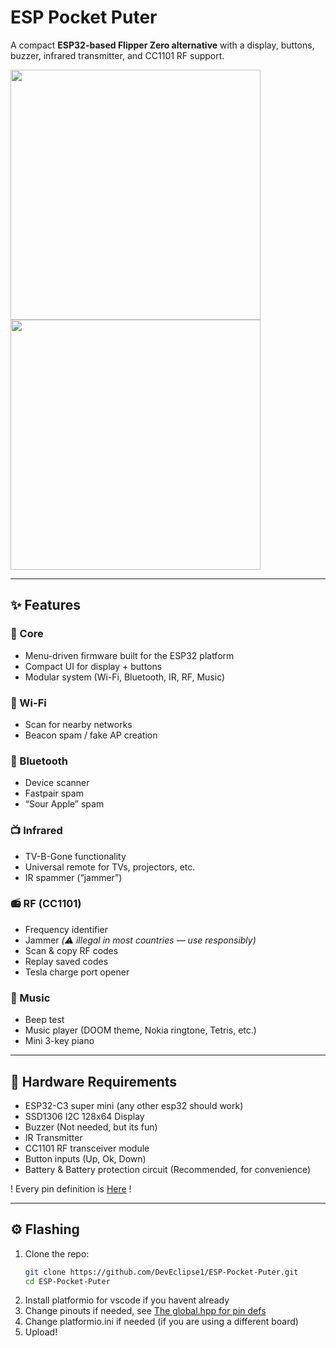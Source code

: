 # ESP Pocket Puter

A compact **ESP32-based Flipper Zero alternative** with a display, buttons, buzzer, infrared transmitter, and CC1101 RF support.

<img src="https://i.imgur.com/P2nhIcZ.jpeg" width="400">
<img src="https://i.imgur.com/hySwcIf.png" width="400">

---

## ✨ Features

### 🧠 Core
- Menu-driven firmware built for the ESP32 platform
- Compact UI for display + buttons
- Modular system (Wi-Fi, Bluetooth, IR, RF, Music)

### 📡 Wi-Fi
- Scan for nearby networks  
- Beacon spam / fake AP creation  

### 📶 Bluetooth
- Device scanner  
- Fastpair spam  
- “Sour Apple” spam  

### 📺 Infrared
- TV-B-Gone functionality  
- Universal remote for TVs, projectors, etc.  
- IR spammer (“jammer”)  

### 📻 RF (CC1101)
- Frequency identifier  
- Jammer *(⚠️ illegal in most countries — use responsibly)*  
- Scan & copy RF codes  
- Replay saved codes  
- Tesla charge port opener  

### 🎵 Music
- Beep test  
- Music player (DOOM theme, Nokia ringtone, Tetris, etc.)  
- Mini 3-key piano  

---

## 🧩 Hardware Requirements

- ESP32-C3 super mini (any other esp32 should work)
- SSD1306 I2C 128x64 Display
- Buzzer (Not needed, but its fun)
- IR Transmitter
- CC1101 RF transceiver module  
- Button inputs (Up, Ok, Down)  
- Battery & Battery protection circuit (Recommended, for convenience)

! Every pin definition is [Here](https://github.com/DevEclipse1/ESP-Pocket-Puter/blob/main/src/global.hpp) !

---

## ⚙️ Flashing

1. Clone the repo:
   ```bash
   git clone https://github.com/DevEclipse1/ESP-Pocket-Puter.git
   cd ESP-Pocket-Puter
   ```
2. Install platformio for vscode if you havent already
3. Change pinouts if needed, see [The global.hpp for pin defs](https://github.com/DevEclipse1/ESP-Pocket-Puter/blob/main/src/global.hpp)
4. Change platformio.ini if needed (if you are using a different board)
5. Upload!

